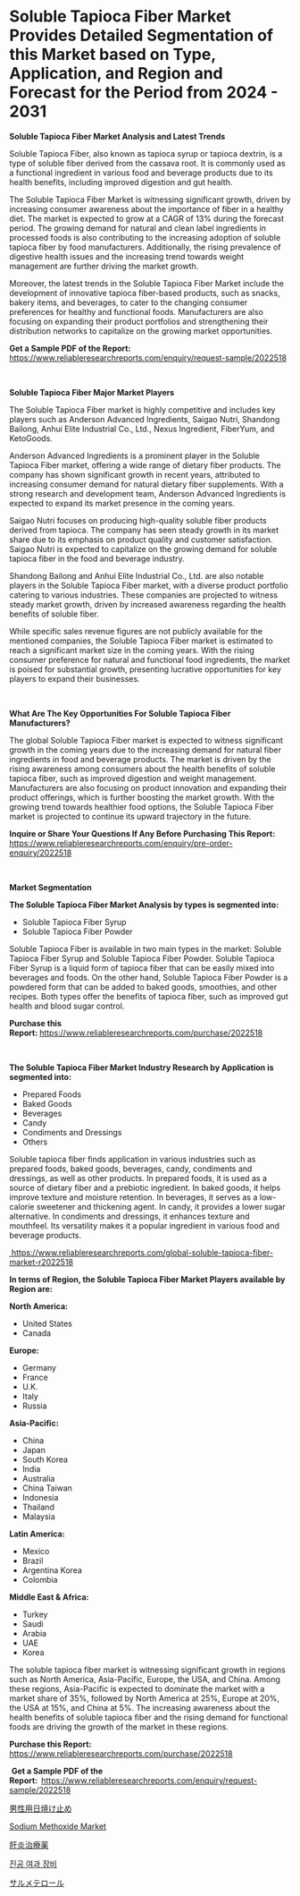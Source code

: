 <p><h1>Soluble Tapioca Fiber Market Provides Detailed Segmentation of this Market based on Type, Application, and Region and Forecast for the Period from 2024 - 2031</h1></p><p><strong>Soluble Tapioca Fiber Market Analysis and Latest Trends</strong></p>
<p><p>Soluble Tapioca Fiber, also known as tapioca syrup or tapioca dextrin, is a type of soluble fiber derived from the cassava root. It is commonly used as a functional ingredient in various food and beverage products due to its health benefits, including improved digestion and gut health.</p><p>The Soluble Tapioca Fiber Market is witnessing significant growth, driven by increasing consumer awareness about the importance of fiber in a healthy diet. The market is expected to grow at a CAGR of 13% during the forecast period. The growing demand for natural and clean label ingredients in processed foods is also contributing to the increasing adoption of soluble tapioca fiber by food manufacturers. Additionally, the rising prevalence of digestive health issues and the increasing trend towards weight management are further driving the market growth.</p><p>Moreover, the latest trends in the Soluble Tapioca Fiber Market include the development of innovative tapioca fiber-based products, such as snacks, bakery items, and beverages, to cater to the changing consumer preferences for healthy and functional foods. Manufacturers are also focusing on expanding their product portfolios and strengthening their distribution networks to capitalize on the growing market opportunities.</p></p>
<p><strong>Get a Sample PDF of the Report:&nbsp;</strong> <a href="https://www.reliableresearchreports.com/enquiry/request-sample/2022518">https://www.reliableresearchreports.com/enquiry/request-sample/2022518</a></p>
<p>&nbsp;</p>
<p><strong>Soluble Tapioca Fiber Major Market Players</strong></p>
<p><p>The Soluble Tapioca Fiber market is highly competitive and includes key players such as Anderson Advanced Ingredients, Saigao Nutri, Shandong Bailong, Anhui Elite Industrial Co., Ltd., Nexus Ingredient, FiberYum, and KetoGoods.</p><p>Anderson Advanced Ingredients is a prominent player in the Soluble Tapioca Fiber market, offering a wide range of dietary fiber products. The company has shown significant growth in recent years, attributed to increasing consumer demand for natural dietary fiber supplements. With a strong research and development team, Anderson Advanced Ingredients is expected to expand its market presence in the coming years.</p><p>Saigao Nutri focuses on producing high-quality soluble fiber products derived from tapioca. The company has seen steady growth in its market share due to its emphasis on product quality and customer satisfaction. Saigao Nutri is expected to capitalize on the growing demand for soluble tapioca fiber in the food and beverage industry.</p><p>Shandong Bailong and Anhui Elite Industrial Co., Ltd. are also notable players in the Soluble Tapioca Fiber market, with a diverse product portfolio catering to various industries. These companies are projected to witness steady market growth, driven by increased awareness regarding the health benefits of soluble fiber.</p><p>While specific sales revenue figures are not publicly available for the mentioned companies, the Soluble Tapioca Fiber market is estimated to reach a significant market size in the coming years. With the rising consumer preference for natural and functional food ingredients, the market is poised for substantial growth, presenting lucrative opportunities for key players to expand their businesses.</p></p>
<p>&nbsp;</p>
<p><strong>What Are The Key Opportunities For Soluble Tapioca Fiber Manufacturers?</strong></p>
<p><p>The global Soluble Tapioca Fiber market is expected to witness significant growth in the coming years due to the increasing demand for natural fiber ingredients in food and beverage products. The market is driven by the rising awareness among consumers about the health benefits of soluble tapioca fiber, such as improved digestion and weight management. Manufacturers are also focusing on product innovation and expanding their product offerings, which is further boosting the market growth. With the growing trend towards healthier food options, the Soluble Tapioca Fiber market is projected to continue its upward trajectory in the future.</p></p>
<p><strong>Inquire or Share Your Questions If Any Before Purchasing This Report:</strong> <a href="https://www.reliableresearchreports.com/enquiry/pre-order-enquiry/2022518">https://www.reliableresearchreports.com/enquiry/pre-order-enquiry/2022518</a></p>
<p>&nbsp;</p>
<p><strong>Market Segmentation</strong></p>
<p><strong>The Soluble Tapioca Fiber Market Analysis by types is segmented into:</strong></p>
<p><ul><li>Soluble Tapioca Fiber Syrup</li><li>Soluble Tapioca Fiber Powder</li></ul></p>
<p><p>Soluble Tapioca Fiber is available in two main types in the market: Soluble Tapioca Fiber Syrup and Soluble Tapioca Fiber Powder. Soluble Tapioca Fiber Syrup is a liquid form of tapioca fiber that can be easily mixed into beverages and foods. On the other hand, Soluble Tapioca Fiber Powder is a powdered form that can be added to baked goods, smoothies, and other recipes. Both types offer the benefits of tapioca fiber, such as improved gut health and blood sugar control.</p></p>
<p><strong>Purchase this Report:&nbsp;</strong><a href="https://www.reliableresearchreports.com/purchase/2022518">https://www.reliableresearchreports.com/purchase/2022518</a></p>
<p>&nbsp;</p>
<p><strong>The Soluble Tapioca Fiber Market Industry Research by Application is segmented into:</strong></p>
<p><ul><li>Prepared Foods</li><li>Baked Goods</li><li>Beverages</li><li>Candy</li><li>Condiments and Dressings</li><li>Others</li></ul></p>
<p><p>Soluble tapioca fiber finds application in various industries such as prepared foods, baked goods, beverages, candy, condiments and dressings, as well as other products. In prepared foods, it is used as a source of dietary fiber and a prebiotic ingredient. In baked goods, it helps improve texture and moisture retention. In beverages, it serves as a low-calorie sweetener and thickening agent. In candy, it provides a lower sugar alternative. In condiments and dressings, it enhances texture and mouthfeel. Its versatility makes it a popular ingredient in various food and beverage products.</p></p>
<p><a href="https://www.reliableresearchreports.com/global-soluble-tapioca-fiber-market-r2022518">&nbsp;https://www.reliableresearchreports.com/global-soluble-tapioca-fiber-market-r2022518</a></p>
<p><strong>In terms of Region, the Soluble Tapioca Fiber Market Players available by Region are:</strong></p>
<p>
    <p> <strong> North America: </strong>
        <ul>
            <li>United States</li>
            <li>Canada</li>
        </ul>
        </p> 
    <p> <strong> Europe: </strong>
        <ul>
            <li>Germany</li>
            <li>France</li>
            <li>U.K.</li>
            <li>Italy</li>
            <li>Russia</li>
        </ul>
        </p> 
    <p> <strong> Asia-Pacific: </strong>
        <ul>
            <li>China</li>
            <li>Japan</li>
            <li>South Korea</li>
            <li>India</li>
            <li>Australia</li>
            <li>China Taiwan</li>
            <li>Indonesia</li>
            <li>Thailand</li>
            <li>Malaysia</li>
        </ul>
        </p> 
    <p> <strong> Latin America: </strong>
        <ul>
            <li>Mexico</li>
            <li>Brazil</li>
            <li>Argentina Korea</li>
            <li>Colombia</li>
        </ul>
        </p> 
    <p> <strong> Middle East & Africa: </strong>
        <ul>
            <li>Turkey</li>
            <li>Saudi</li>
            <li>Arabia</li>
            <li>UAE</li>
            <li>Korea</li>
        </ul>
    </p>
    </p>
<p><p>The soluble tapioca fiber market is witnessing significant growth in regions such as North America, Asia-Pacific, Europe, the USA, and China. Among these regions, Asia-Pacific is expected to dominate the market with a market share of 35%, followed by North America at 25%, Europe at 20%, the USA at 15%, and China at 5%. The increasing awareness about the health benefits of soluble tapioca fiber and the rising demand for functional foods are driving the growth of the market in these regions.</p></p>
<p><strong>Purchase this Report: </strong><a href="https://www.reliableresearchreports.com/purchase/2022518">https://www.reliableresearchreports.com/purchase/2022518</a></p>
<p>&nbsp;<strong>Get a Sample PDF of the Report:&nbsp;&nbsp;</strong><a href="https://www.reliableresearchreports.com/enquiry/request-sample/2022518">https://www.reliableresearchreports.com/enquiry/request-sample/2022518</a></p>
<p><strong></strong></p>
<p><p><a href="https://github.com/xtkhtofdt934839/Market-Research-Report-List-1/blob/main/894464419282.md">男性用日焼け止め</a></p><p><a href="https://issuu.com/reportprime-2/docs/sodium-methoxide-market-size-2030.pptx">Sodium Methoxide Market</a></p><p><a href="https://medium.com/@maudabbott7/%E8%82%9D%E7%82%8E%E6%B2%BB%E7%99%82%E5%B8%82%E5%A0%B4-2031%E5%B9%B4%E3%81%BE%E3%81%A7%E3%81%AE%E3%83%88%E3%83%AC%E3%83%B3%E3%83%89-%E4%BA%88%E6%B8%AC-%E7%AB%B6%E4%BA%89%E5%88%86%E6%9E%90-d7fbf21a8ec2">肝炎治療薬</a></p><p><a href="https://github.com/PercyHagernes9778/Market-Research-Report-List-1/blob/main/126472217868.md">진공 여과 장비</a></p><p><a href="https://medium.com/@camilcosta76856/%E3%82%B5%E3%83%AB%E3%83%A1%E3%83%86%E3%83%AD%E3%83%BC%E3%83%AB%E5%B8%82%E5%A0%B4%E3%81%AE%E5%88%86%E6%9E%90%E3%81%A82024%E5%B9%B4%E3%81%8B%E3%82%892031%E5%B9%B4%E3%81%BE%E3%81%A7%E3%81%AE%E4%BA%88%E6%B8%AC-90e39b89471a">サルメテロール</a></p></p>